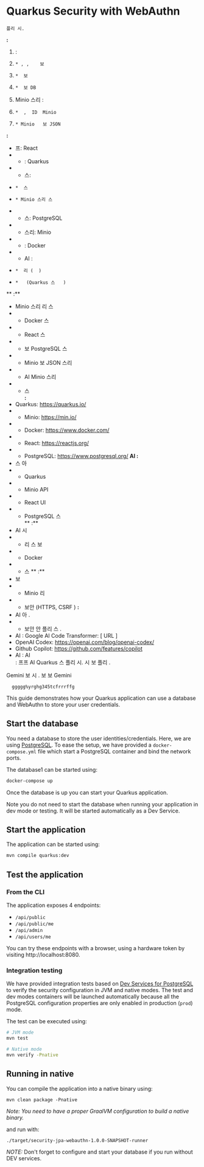 Quarkus Security with WebAuthn
================

    플리 시.

**:**

1. :
2.     * , ,    보 
3.     *  보  
4.     *  보 DB 
2. Minio 스리 :
3.     *  ,  ID  Minio   
4.     * Minio   보 JSON  
**:**

* 프: React
* * : Quarkus
* * 스:
*     *  스
*     * Minio 스리 스
* * 스: PostgreSQL
* *  스리: Minio
* * : Docker
* * AI :
*     *  리 (  )
*     *   (Quarkus 스   )
** :**

*   Minio 스리   리 스 
* * Docker   스  
* * React     스 
* *  보 PostgreSQL 스 
* * Minio   보 JSON   스리 
* * AI     Minio 스리      
* *  스   
**:**
* Quarkus: https://quarkus.io/
* * Minio: https://min.io/
* * Docker: https://www.docker.com/
* * React: https://reactjs.org/
* * PostgreSQL: https://www.postgresql.org/
**AI   :**
* 스 아  
* * Quarkus  
* * Minio API 
* * React UI  
* * PostgreSQL 스  
** :**
* AI      시 
* *  리 스   보   
* * Docker     
* *    스 
** :**
*  보     
* * Minio  리  
* * 보안   (HTTPS, CSRF  )
**:**
* AI   아       .
* * 보안  안  플리  스 .
* AI  :
Google AI Code Transformer: [  URL ]
* OpenAI Codex: https://openai.com/blog/openai-codex/
* Github Copilot: https://github.com/features/copilot
* AI  :
    AI  
:
 프프 AI   Quarkus  스 플리    시.    시   보    플리   .



Gemini     보 시       .  보 보  Gemini 



      ggggg%yrghg345tcfrrrffg
This guide demonstrates how your Quarkus application can use a database and WebAuthn to store your user credentials.

## Start the database

You need a database to store the user identities/credentials. Here, we are using [PostgreSQL](https://www.postgresql.org).
To ease the setup, we have provided a `docker-compose.yml` file which start a PostgreSQL container and bind the network ports.

The database1 can be started using:
 ```bash
 docker-compose up
 ```

Once the database is up you can start your Quarkus application.

Note you do not need to start the database when running your application in dev mode or testing. It will be started automatically as a Dev Service.

## Start the application

The application can be started using: 

```bash
mvn compile quarkus:dev
```  

## Test the application

### From  the CLI
The application exposes 4 endpoints:
* `/api/public`
* `/api/public/me`
* `/api/admin`
* `/api/users/me`

You can try these endpoints with a browser, using a hardware token by visiting http://localhost:8080. 

### Integration testing

We have provided integration tests based on [Dev Services for PostgreSQL](https://quarkus.io/guides/dev-services#databases) to verify the security configuration in JVM and native modes. The test and dev modes containers will be launched automatically because all the PostgreSQL configuration properties are only enabled in production (`prod`) mode.


The test can be executed using: 

```bash
# JVM mode
mvn test

# Native mode
mvn verify -Pnative
```

## Running in native

You can compile the application into a native binary using:

`mvn clean package -Pnative`

_Note: You need to have a proper GraalVM configuration to build a native binary._

and run with:

`./target/security-jpa-webauthn-1.0.0-SNAPSHOT-runner` 

_NOTE:_ Don't forget to configure and start your database if you run without DEV services.